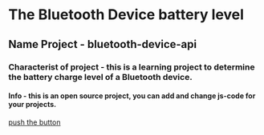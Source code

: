 # The Bluetooth Device battery level
## Name Project - bluetooth-device-api
### Characterist of project - this is a learning project to determine the battery charge level of a Bluetooth device.
#### Info - this is an open source project, you can add and change js-code for your projects. 

[push the button](google.com)
